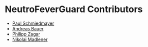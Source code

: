 <!--

This source file is part of the NeutroFeverGuard based on the Stanford Spezi Template Application project

SPDX-FileCopyrightText: 2023 Stanford University

SPDX-License-Identifier: MIT

-->

NeutroFeverGuard Contributors
=================================

* [Paul Schmiedmayer](https://github.com/PSchmiedmayer)
* [Andreas Bauer](https://github.com/Supereg)
* [Philipp Zagar](https://github.com/philippzagar)
* [Nikolai Madlener](https://github.com/NikolaiMadlener)